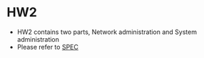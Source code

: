 # HW2
* HW2 contains two parts, Network administration and System administration
* Please refer to [SPEC](https://github.com/plsmaop/NASA-2018/raw/master/HW2/hw2.pdf)
